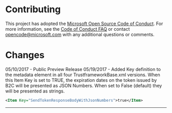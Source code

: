 # Contributing

This project has adopted the [Microsoft Open Source Code of Conduct](https://opensource.microsoft.com/codeofconduct/). For more information, see the [Code of Conduct FAQ](https://opensource.microsoft.com/codeofconduct/faq/) or contact [opencode@microsoft.com](mailto:opencode@microsoft.com) with any additional questions or comments.

# Changes
05/10/2017 - Public Preview Release
05/19/2017 - Added Key definition to the metadata element in all four TrustframeworkBase.xml versions. When this Item Key is set to TRUE, the expiration dates on the token issued by B2C will be presented as JSON Numbers.  When set to False (default) they will be presented as strings.
```xml
<Item Key="SendTokenResponseBodyWithJsonNumbers">true</Item> 
```
--------------------------------------------

